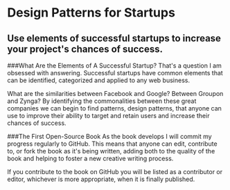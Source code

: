# Design Patterns for Startups

## Use elements of successful startups to increase your project's chances of success. 


###What Are the Elements of A Successful Startup?
That's a question I am obsessed with answering. Successful startups have common elements that can be identified, categorized and applied to any web business.

What are the similarities between Facebook and Google? Between Groupon and Zynga? By identifying the commonalities between these great companies we can begin to find patterns, design patterns, that anyone can use to improve their ability to target and retain users and increase their chances of success.  

###The First Open-Source Book
As the book develops I will commit my progress regularly to GitHub. This means that anyone can edit, contribute to, or fork the book as it's being written, adding both to the quality of the book and helping to foster a new creative writing process. 

If you contribute to the book on GitHub you will be listed as a contributor or editor, whichever is more appropriate, when it is finally published.